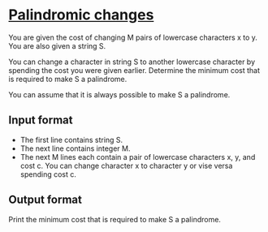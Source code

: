 # [Palindromic changes][link]

You are given the cost of changing M pairs of lowercase characters x to y. You are also given a string S.

You can change a character in string S to another lowercase character by spending the cost you were given earlier. Determine the minimum cost that is required to make S a palindrome.

You can assume that it is always possible to make S a palindrome.

## Input format

- The first line contains string S.
- The next line contains integer M.
- The next M lines each contain a pair of lowercase characters x, y, and cost c. You can change character x to character y or vise versa spending cost c.

## Output format

Print the minimum cost that is required to make S a palindrome.

[link]: https://www.hackerearth.com/practice/algorithms/graphs/shortest-path-algorithms/practice-problems/algorithm/palindrome-change-3e337ebf/
